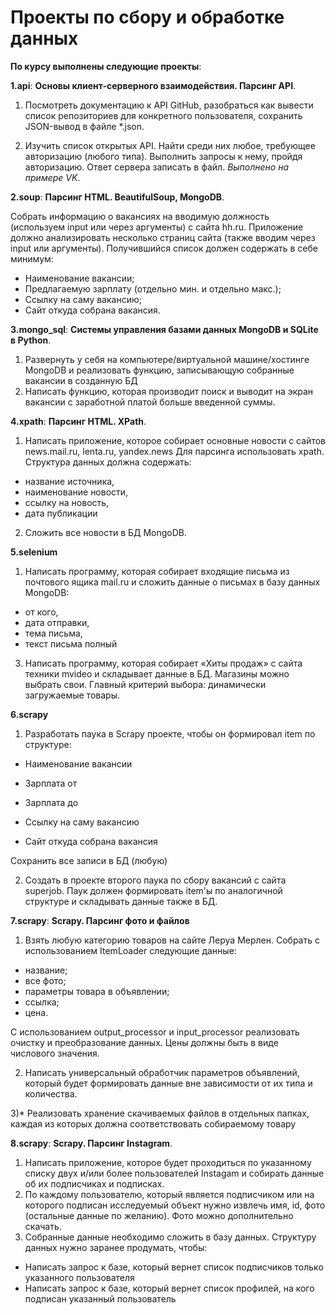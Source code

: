 # Проекты по сбору и обработке данных  

**По курсу выполнены следующие проекты**:



**1.api**: **Основы клиент-серверного взаимодействия. Парсинг API**. 

1) Посмотреть документацию к API GitHub, разобраться как вывести список репозиториев для конкретного пользователя, сохранить JSON-вывод в файле *.json.

2) Изучить список открытых API. Найти среди них любое, требующее авторизацию (любого типа). Выполнить запросы к нему, пройдя авторизацию. Ответ сервера записать в файл. *Выполнено на примере VK*.

**2.soup**: **Парсинг HTML. BeautifulSoup, MongoDB**.

Собрать информацию о вакансиях на вводимую должность (используем input или через аргументы) с сайта hh.ru. Приложение должно анализировать несколько страниц сайта (также вводим через input или аргументы). Получившийся список должен содержать в себе минимум: 

- Наименование вакансии; 
- Предлагаемую зарплату (отдельно мин. и отдельно макс.); 
- Ссылку на саму вакансию; 
- Сайт откуда собрана вакансия.

**3.mongo_sql**: **Системы управления базами данных MongoDB и SQLite в Python**.

1) Развернуть у себя на компьютере/виртуальной машине/хостинге MongoDB и реализовать функцию, записывающую собранные вакансии в созданную БД
2) Написать функцию, которая производит поиск и выводит на экран вакансии с заработной платой больше введенной суммы.

**4.xpath**: **Парсинг HTML. XPath**.

1) Написать приложение, которое собирает основные новости с сайтов news.mail.ru, lenta.ru, yandex.news
Для парсинга использовать xpath. Структура данных должна содержать:

- название источника,
- наименование новости,
- ссылку на новость,
- дата публикации

2) Сложить все новости в БД MongoDB.

**5.selenium** 

1) Написать программу, которая собирает входящие письма из почтового ящика mail.ru и сложить данные о письмах в базу данных MongoDB:

- от кого,
- дата отправки,
- тема письма,
- текст письма полный

3) Написать программу, которая собирает «Хиты продаж» с сайта техники mvideo и складывает данные в БД. Магазины можно выбрать свои. Главный критерий выбора: динамически загружаемые товары.

**6.scrapy**

1) Разработать паука в Scrapy проекте, чтобы он формировал item по структуре:

- Наименование вакансии

- Зарплата от

- Зарплата до

- Ссылку на саму вакансию

- Сайт откуда собрана вакансия

Сохранить все записи в БД (любую)

2) Создать в проекте второго паука по сбору вакансий с сайта superjob. Паук должен формировать item'ы по аналогичной структуре и складывать данные также в БД.

**7.scrapy**: **Scrapy. Парсинг фото и файлов**

1) Взять любую категорию товаров на сайте Леруа Мерлен. Собрать с использованием ItemLoader следующие данные:
- название;
- все фото;
- параметры товара в объявлении;
- ссылка;
- цена.

С использованием output_processor и input_processor реализовать очистку и преобразование данных. Цены должны быть в виде числового значения.

2) Написать универсальный обработчик параметров объявлений, который будет формировать данные вне зависимости от их типа и количества.

3)* Реализовать хранение скачиваемых файлов в отдельных папках, каждая из которых должна соответствовать собираемому товару

**8.scrapy**: **Scrapy. Парсинг Instagram**.

1) Написать приложение, которое будет проходиться по указанному списку двух и/или более пользователей Instagam и собирать данные об их подписчиках и подписках.
2) По каждому пользователю, который является подписчиком или на которого подписан исследуемый объект нужно извлечь имя, id, фото (остальные данные по желанию). Фото можно дополнительно скачать.
3) Собранные данные необходимо сложить в базу данных. Структуру данных нужно заранее продумать, чтобы:

- Написать запрос к базе, который вернет список подписчиков только указанного пользователя
- Написать запрос к базе, который вернет список профилей, на кого подписан указанный пользователь